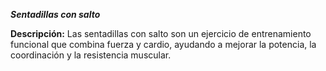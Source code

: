 ***Sentadillas con salto***

**Descripción:**
 Las sentadillas con salto son un ejercicio de entrenamiento funcional que combina fuerza y cardio, ayudando a mejorar la potencia, la coordinación y la resistencia muscular.